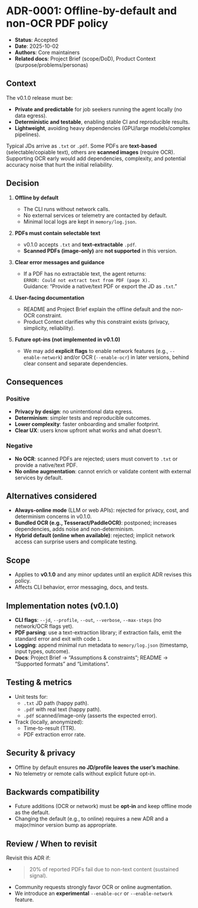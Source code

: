 # ADR-0001: Offline-by-default and non-OCR PDF policy

- **Status**: Accepted
- **Date**: 2025-10-02
- **Authors**: Core maintainers
- **Related docs**: Project Brief (scope/DoD), Product Context (purpose/problems/personas)

## Context
The v0.1.0 release must be:
- **Private and predictable** for job seekers running the agent locally (no data egress).
- **Deterministic and testable**, enabling stable CI and reproducible results.
- **Lightweight**, avoiding heavy dependencies (GPU/large models/complex pipelines).

Typical JDs arrive as `.txt` or `.pdf`. Some PDFs are **text-based** (selectable/copiable text), others are **scanned images** (require OCR). Supporting OCR early would add dependencies, complexity, and potential accuracy noise that hurt the initial reliability.

## Decision
1. **Offline by default**  
   - The CLI runs without network calls.  
   - No external services or telemetry are contacted by default.  
   - Minimal local logs are kept in `memory/log.json`.

2. **PDFs must contain selectable text**  
   - v0.1.0 accepts `.txt` and **text-extractable** `.pdf`.  
   - **Scanned PDFs (image-only)** are **not supported** in this version.

3. **Clear error messages and guidance**  
   - If a PDF has no extractable text, the agent returns:  
     `ERROR: Could not extract text from PDF (page X).`  
     Guidance: “Provide a native/text PDF or export the JD as `.txt`.”

4. **User-facing documentation**  
   - README and Project Brief explain the offline default and the non-OCR constraint.  
   - Product Context clarifies why this constraint exists (privacy, simplicity, reliability).

5. **Future opt-ins (not implemented in v0.1.0)**  
   - We may add **explicit flags** to enable network features (e.g., `--enable-network`) and/or OCR (`--enable-ocr`) in later versions, behind clear consent and separate dependencies.

## Consequences

### Positive
- **Privacy by design**: no unintentional data egress.
- **Determinism**: simpler tests and reproducible outcomes.
- **Lower complexity**: faster onboarding and smaller footprint.
- **Clear UX**: users know upfront what works and what doesn’t.

### Negative
- **No OCR**: scanned PDFs are rejected; users must convert to `.txt` or provide a native/text PDF.
- **No online augmentation**: cannot enrich or validate content with external services by default.

## Alternatives considered
- **Always-online mode** (LLM or web APIs): rejected for privacy, cost, and determinism concerns in v0.1.0.
- **Bundled OCR (e.g., Tesseract/PaddleOCR)**: postponed; increases dependencies, adds noise and non-determinism.
- **Hybrid default (online when available)**: rejected; implicit network access can surprise users and complicate testing.

## Scope
- Applies to **v0.1.0** and any minor updates until an explicit ADR revises this policy.
- Affects CLI behavior, error messaging, docs, and tests.

## Implementation notes (v0.1.0)
- **CLI flags**: `--jd`, `--profile`, `--out`, `--verbose`, `--max-steps` (no network/OCR flags yet).
- **PDF parsing**: use a text-extraction library; if extraction fails, emit the standard error and exit with code `1`.
- **Logging**: append minimal run metadata to `memory/log.json` (timestamp, input types, outcome).
- **Docs**: Project Brief → “Assumptions & constraints”; README → “Supported formats” and “Limitations”.

## Testing & metrics
- Unit tests for:  
  - `.txt` JD path (happy path).  
  - `.pdf` with real text (happy path).  
  - `.pdf` scanned/image-only (asserts the expected error).  
- Track (locally, anonymized):  
  - Time-to-result (TTR).  
  - PDF extraction error rate.

## Security & privacy
- Offline by default ensures **no JD/profile leaves the user’s machine**.
- No telemetry or remote calls without explicit future opt-in.

## Backwards compatibility
- Future additions (OCR or network) must be **opt-in** and keep offline mode as the default.
- Changing the default (e.g., to online) requires a new ADR and a major/minor version bump as appropriate.

## Review / When to revisit
Revisit this ADR if:
- >20% of reported PDFs fail due to non-text content (sustained signal).
- Community requests strongly favor OCR or online augmentation.
- We introduce an **experimental** `--enable-ocr` or `--enable-network` feature.

